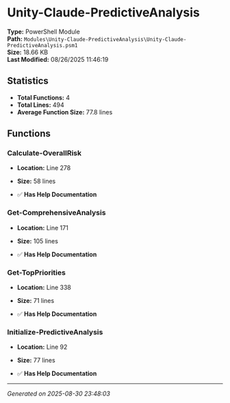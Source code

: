 # Unity-Claude-PredictiveAnalysis

**Type:** PowerShell Module  
**Path:** `Modules\Unity-Claude-PredictiveAnalysis\Unity-Claude-PredictiveAnalysis.psm1`  
**Size:** 18.66 KB  
**Last Modified:** 08/26/2025 11:46:19  

## Statistics

- **Total Functions:** 4
- **Total Lines:** 494
- **Average Function Size:** 77.8 lines

## Functions


### Calculate-OverallRisk

- **Location:** Line 278
- **Size:** 58 lines

- ✅ **Has Help Documentation** 
### Get-ComprehensiveAnalysis

- **Location:** Line 171
- **Size:** 105 lines

- ✅ **Has Help Documentation** 
### Get-TopPriorities

- **Location:** Line 338
- **Size:** 71 lines

- ✅ **Has Help Documentation** 
### Initialize-PredictiveAnalysis

- **Location:** Line 92
- **Size:** 77 lines

- ✅ **Has Help Documentation**

---
*Generated on 2025-08-30 23:48:03*
